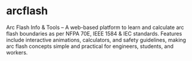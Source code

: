 # arcflash
Arc Flash Info &amp; Tools – A web-based platform to learn and calculate arc flash boundaries as per NFPA 70E, IEEE 1584 &amp; IEC standards. Features include interactive animations, calculators, and safety guidelines, making arc flash concepts simple and practical for engineers, students, and workers.
